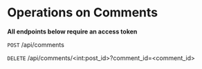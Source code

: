 # Operations on Comments

**All endpoints below require an access token**

`POST` /api/comments

`DELETE` /api/comments/\<int:post_id\>?comment_id=\<comment_id\>
